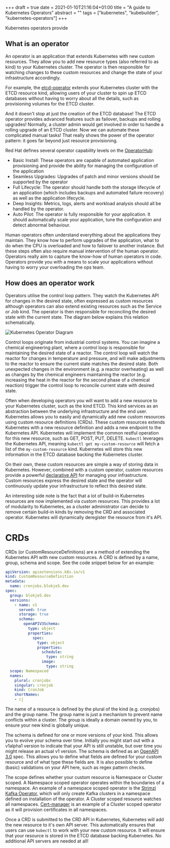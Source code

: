+++ 
draft = true
date = 2021-01-10T21:16:04+01:00
title = "A guide to Kubernetes Operators"
abstract = ""
tags = ["kubernetes", "kubebuilder", "kubernetes-operators"]
+++

Kubernetes operators provide 

## What is an operator

An operator is an application that extends Kubernetes with new custom resources. They allow you to add new resource types (also referred to as kind) to your Kubernetes cluster. The operator is then responsible for watching changes to these custom resources and change the state of your infrastructure accordingly.

 For example, the [etcd-operator](https://github.com/coreos/etcd-operator) extends your Kubernetes cluster with the ETCD resource kind, allowing users of your cluster to spin up ETCD databases without having to worry about all the details, such as provisioning volumes for the ETCD cluster.

And it doesn't stop at just the creation of the ETCD database! The ETCD operator provides advanced features such as failover, backups and rolling upgrades! Normally, a cluster admin would get involved in order to handle a rolling upgrade of an ETCD cluster. Now we can automate these complicated manual tasks! That really shows the power of the operator pattern: it goes far beyond just resource provisioning.

Red Hat defines several operator capability levels on the [OperatorHub](https://operatorhub.io/):

- Basic Install: These operators are capable of automated application provisioning and provide the ability for managing the configuration of the application
- Seamless Upgrades: Upgrades of patch and minor versions should be supported by the operator
- Full Lifecycle: The operator should handle both the storage lifecycle of an application (which includes backups and automated failure recovery) as well as the application lifecycle.
- Deep Insights: Metrics, logs, alerts and workload analysis should all be handled by the operator.
- Auto Pilot: The operator is fully responsible for your application. It should automatically scale your application, tune the configuration and detect abnormal behaviour.

Human operators often understand everything about the applications they maintain. They know how to perform upgrades of the application, what to do when the CPU is overloaded and how to failover to another instance. But these steps often also require manual intervention of the human operator. Operators really aim to capture the know-how of human operators in code. Operators provide you with a means to scale your applications without having to worry your overloading the ops team.

## How does an operator work

Operators utilise the control loop pattern. They watch the Kubernetes API for changes in the desired state, often expressed as custom resources although operators can also extend existing resources such as the Service or Job kind. The operator is then responsible for reconciling the desired state with the current state. The diagram below explains this relation schematically.

![Kubernetes Operator Diagram](/kubernetes-operator-diagram.png)

Control loops originate from industrial control systems. You can imagine a chemical engineering plant, where a control loop is responsible for maintaining the desired state of a reactor. The control loop will watch the reactor for changes in temperature and pressure, and will make adjustments to the reactor to ensure the current state matches the desired state. Both unexpected changes in the environment (e.g. a reactor overheating) as well as changes by the chemical engineers maintaining the reactor (e.g. increasing the heat in the reactor for the second phase of a chemical reaction) trigger the control loop to reconcile current state with desired state.

Often when developing operators you will want to add a new resource to your Kubernetes cluster, such as the kind ETCD. This kind services as an abstraction between the underlying infrastructure and the end user. Kubernetes allows you to easily and dynamically add new custom resources using custom resource definitions (CRDs). These custom resources extends Kubernetes with a new resource definition and adds a new endpoint to the Kubernetes API. Kubernetes will implement the common restful operation for this new resource, such as GET, POST, PUT, DELETE. `kubectl` leverages the Kubernetes API, meaning `kubectl get my-custom-resource` will fetch a list of the `my-custom-resource` kind. Kubernetes will store this new information in the ETCD database backing the Kubernetes cluster.

On their own, these custom resources are simple a way of storing data in Kubernetes. However, combined with a custom operator, custom resources provide a powerful [declarative API](https://en.wikipedia.org/wiki/Declarative_programming) for managing your infrastructure. Custom resources express the desired state and the operator will continuously update your infrastructure to reflect this desired state.

An interesting side note is the fact that a lot of build-in Kubernetes resources are now implemented via custom resources. This provides a lot of modularity to Kubernetes, as a cluster administrator can decide to remove certain build-in kinds by removing the CRD and associated operator. Kubernetes will dynamically deregister the resource from it's API.

# CRDs

CRDs (or CustomResourceDefinitions) are a method of extending the Kubernetes API with new custom resources. A CRD is defined by a name, group, schema and scope. See the code snippet below for an example:

```yml
apiVersion: apiextensions.k8s.io/v1
kind: CustomResourceDefinition
metadata:
  name: cronjobs.blokje5.dev
spec:
  group: blokje5.dev
  versions:
    - name: v1
      served: true
      storage: true
      schema:
        openAPIV3Schema:
          type: object
          properties:
            spec:
              type: object
              properties:
                schedule:
                  type: string
                image:
                  type: string
  scope: Namespaced
  names:
    plural: cronjobs
    singular: cronjob
    kind: CronJob
    shortNames:
    - cj
```

The name of a resource is defined by the plural of the kind (e.g. cronjobs) and the group name. The group name is just a mechanism to prevent name conflicts within a cluster. The group is ideally a domain owned by you, to ensure your new kind is globally unique.

The schema is defined for one or more versions of your kind. This allows you to evolve your schema over time. Initially you might start out with a v1alpha1 version to indicate that your API is still unstable, but over time you might release an actual v1 version. The schema is defined as an [OpenAPI 3.0](https://www.openapis.org/) spec. This allows you to define what fields are defined for your custom resource and of what type these fields are. It is also possible to define (basic) validations on your API here, such as regex pattern checks.

The scope defines whether your custom resource is Namespace or Cluster scoped. A Namespace scoped operator operates within the boundaries of a namespace. An example of a namespace scoped operator is the [Strimzi Kafka Operator](https://strimzi.io/), which will only create Kafka clusters in a namespace defined on installation of the operator. A Cluster scoped resource watches all namespaces. [Cert-manager](https://cert-manager.io/docs/) is an example of a Cluster scoped operator as it will provision certificates in all namespaces.

Once a CRD is submitted to the CRD API in Kubernetes, Kubernetes will add the new resource to it's own API server. This automatically ensures that users can use `kubectl` to work with your new custom resource. It will ensure that your resource is stored in the ETCD database backing Kubernetes. No additional API servers are needed at all!
